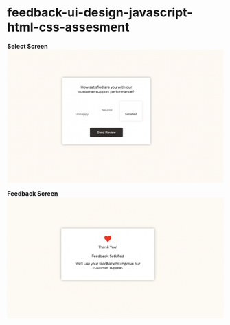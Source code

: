 # feedback-ui-design-javascript-html-css-assesment

**Select Screen**
<img src="./first-screen.png" />

**Feedback Screen**
<img src="./submit.png" />